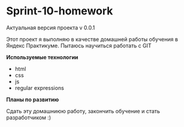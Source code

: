 # Sprint-10-homework
Актуальная версия проекта v 0.0.1

Этот проект я выполняю в качестве домашней работы обучения в Яндекс Практикуме. Пытаюсь научиться работать с GIT

**Используемые технологии**
- html
- css
- js
- regular expressions

**Планы по развитию**

Сдать эту домашниюю работу, закончить обучение и стать разработчиком :)
